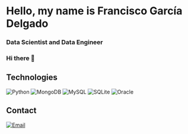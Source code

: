 # Hello, my name is Francisco García Delgado

### Data Scientist and Data Engineer

### Hi there 👋 
<!-- [https://ileriayo.github.io/markdown-badges/](https://shields.io/) -->

## Technologies

![Python](https://img.shields.io/badge/python-3670A0?style=for-the-badge&logo=python&logoColor=ffdd54)
![MongoDB](https://img.shields.io/badge/MongoDB-%234ea94b.svg?style=for-the-badge&logo=mongodb&logoColor=white)
![MySQL](https://img.shields.io/badge/mysql-%2300f.svg?style=for-the-badge&logo=mysql&logoColor=white)
![SQLite](https://img.shields.io/badge/sqlite-%2307405e.svg?style=for-the-badge&logo=sqlite&logoColor=white)
![Oracle](https://img.shields.io/badge/Oracle-F80000?style=for-the-badge&logo=oracle&logoColor=white)

## Contact

<!-- https://ileriayo.github.io/markdown-badges/ -->

[![Email](https://img.shields.io/badge/frangardel@gmail.com-email_personal-D14836?style=for-the-badge&logo=gmail&logoColor=white&labelColor=101010)](frangardel@gmail.com)

<!--
**Frangardel/Frangardel** is a ✨ _special_ ✨ repository because its `README.md` (this file) appears on your GitHub profile.

Here are some ideas to get you started:

- 🔭 I’m currently working on ...
- 🌱 I’m currently learning ...
- 👯 I’m looking to collaborate on ...
- 🤔 I’m looking for help with ...
- 💬 Ask me about ...
- 📫 How to reach me: ...
- 😄 Pronouns: ...
- ⚡ Fun fact: ...
-->
